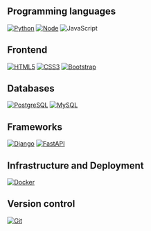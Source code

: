 ## Programming languages

[![Python](https://img.shields.io/badge/python-3670A0?style=flat-square&logo=python&logoColor=ffdd54)](#)
[![Node](https://img.shields.io/badge/node.js-6DA55F?style=flat-square&logo=node.js&logoColor=white)](#)
![JavaScript](https://img.shields.io/badge/javascript-%23323330.svg?style=for-the-badge&logo=javascript&logoColor=%23F7DF1E)

## Frontend

[![HTML5](https://img.shields.io/badge/HTML5-E34F26?style=flat-square&logo=html5&logoColor=white)](#)
[![CSS3](https://img.shields.io/badge/CSS3-1572B6?style=flat-square&logo=css3&logoColor=white)](#)
[![Bootstrap](https://img.shields.io/badge/Bootstrap-563D7C?style=flat-square&logo=bootstrap&logoColor=white)](#)

## Databases

[![PostgreSQL](https://img.shields.io/badge/PostgreSQL-316192?style=flat-square&logo=postgresql&logoColor=white)](#)
[![MySQL](https://img.shields.io/badge/mysql-%2300f.svg?style=flat-square&logo=mysql&logoColor=gray)](#)

## Frameworks

[![Django](https://img.shields.io/badge/Django-092E20?style=flat-square&logo=django&logoColor=green)](#)
[![FastAPI](https://img.shields.io/badge/FastAPI-005571?style=flat-square&logo=fastapi)](#)

## Infrastructure and Deployment

[![Docker](https://img.shields.io/badge/docker-%230db7ed.svg?style=flat-square&logo=docker&logoColor=white)](#)

## Version control

[![Git](https://img.shields.io/badge/Git-F05032?style=flat-square&logo=git&logoColor=white)](#)
